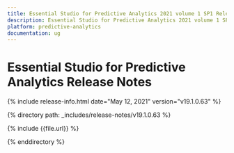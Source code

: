```yaml
---
title: Essential Studio for Predictive Analytics 2021 volume 1 SP1 Release Notes  
description: Essential Studio for Predictive Analytics 2021 volume 1 SP1 Release Notes  
platform: predictive-analytics
documentation: ug
---
```


# Essential Studio for Predictive Analytics  Release Notes  

{% include release-info.html date="May 12, 2021"  version="v19.1.0.63" %} 


{% directory path: _includes/release-notes/v19.1.0.63 %}

{% include {{file.url}} %}

{% enddirectory %}